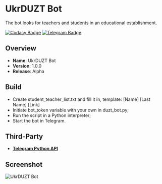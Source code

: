 # UkrDUZT Bot
The bot looks for teachers and students in an educational establishment.

[![Codacy Badge](https://api.codacy.com/project/badge/Grade/40d84a83b38147c49b4e66705c47a16a)](https://www.codacy.com/app/OpenXRay/xray-16?utm_source=github.com&amp;utm_medium=referral&amp;utm_content=bondarenko-me/duzt_bot&amp;utm_campaign=Badge_Grade)
[![Telegram Badge](https://img.shields.io/badge/Telegram-2CA5E0?style=for-the-badge&logo=telegram&logoColor=white)](https://t.me/@duztbot)

Overview
--------
- **Name**: UkrDUZT Bot
- **Version**: 1.0.0
- **Release**: Alpha

Build
-----------
- Create student_teacher_list.txt and fill it in, template: [Name] [Last Name] [Link]
- Initiate bot_token variable with your own in duzt_bot.py;
- Run the script in a Python interpreter;
- Start the bot in Telegram.

Third-Party
------------
- [**Telegram Python API**](https://github.com/python-telegram-bot/python-telegram-bot/)

Screenshot
-----------
![UkrDUZT Bot](https://github.com/bondarenko-me/duzt_bot/blob/master/duzt_bot_screenshot.PNG)
